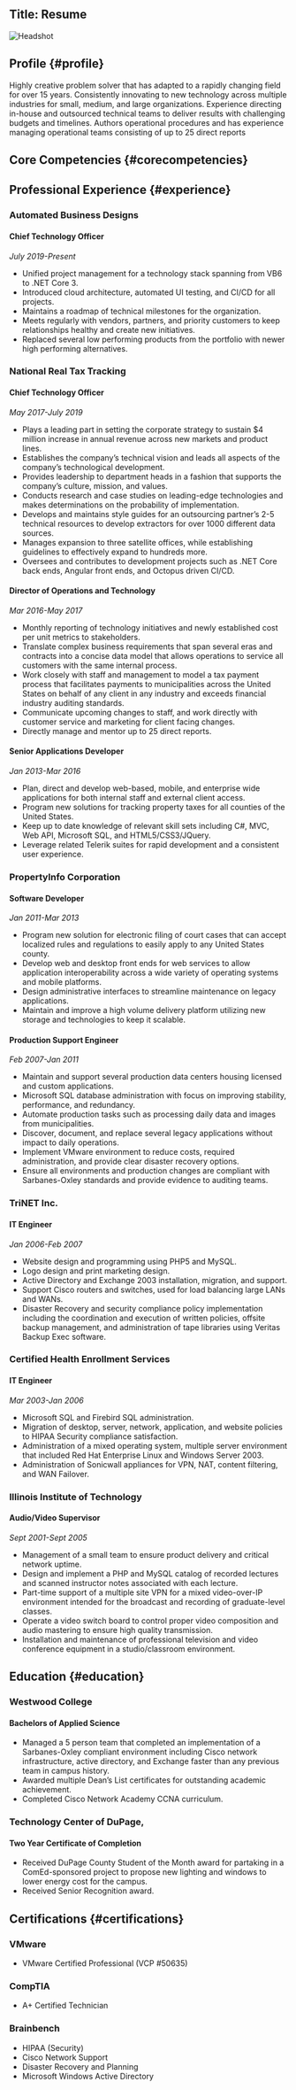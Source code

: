 Title: Resume
---
<img class="img-rounded img-right" src="/assets/img/headshot-192.png" alt="Headshot" title="Headshot">

## Profile {#profile}
<p>
Highly creative problem solver that has adapted to a rapidly changing field for over 15 years.  Consistently innovating to new technology across multiple industries for small, medium, and large organizations. Experience directing in-house and outsourced technical teams to deliver results with challenging budgets and timelines.  Authors operational procedures and has experience managing operational teams consisting of up to 25 direct reports
</p>
<div class="clearfix"></div>

## Core Competencies {#corecompetencies}
<?# Table Class=table HeaderRows=1 ?>
<?*
Hands-on Leadership Executive
"NET Framework & .NET Core" "Career Development" "KPI Authoring"
"RESTful Web Services" "Team Building" "ISO Compliance"
"Azure Architecture" "AGILE Methodology" "Vendor Management"
"Angular 2-9" "Technology Visionary" "Customer Relations"
"Database Administration" "Partner Management" "Stakeholder Engagement"
?>
<?#/ Table ?>

## Professional Experience {#experience}
### Automated Business Designs
#### Chief Technology Officer
*July 2019-Present*

* Unified project management for a technology stack spanning from VB6 to .NET Core 3.
* Introduced cloud architecture, automated UI testing, and CI/CD for all projects.
* Maintains a roadmap of technical milestones for the organization.
* Meets regularly with vendors, partners, and priority customers to keep relationships healthy and create new initiatives.
* Replaced several low performing products from the portfolio with newer high performing alternatives.

### National Real Tax Tracking
#### Chief Technology Officer
*May 2017-July 2019*
* Plays a leading part in setting the corporate strategy to sustain $4 million increase in annual revenue across new markets and product lines.
* Establishes the company’s technical vision and leads all aspects of the company’s technological development.
* Provides leadership to department heads in a fashion that supports the company’s culture, mission, and values.
* Conducts research and case studies on leading-edge technologies and makes determinations on the probability of implementation.
* Develops and maintains style guides for an outsourcing partner’s 2-5 technical resources to develop extractors for over 1000 different data sources.
* Manages expansion to three satellite offices, while establishing guidelines to effectively expand to hundreds more.
* Oversees and contributes to development projects such as .NET Core back ends, Angular front ends, and Octopus driven CI/CD.

#### Director of Operations and Technology
*Mar 2016-May 2017*
* Monthly reporting of technology initiatives and newly established cost per unit metrics to stakeholders. 
* Translate complex business requirements that span several eras and contracts into a concise data model that allows operations to service all customers with the same internal process.
* Work closely with staff and management to model a tax payment process that facilitates payments to municipalities across the United States on behalf of any client in any industry and exceeds financial industry auditing standards. 
* Communicate upcoming changes to staff, and work directly with customer service and marketing for client facing changes. 
* Directly manage and mentor up to 25 direct reports.

#### Senior Applications Developer
*Jan 2013-Mar 2016*
* Plan, direct and develop web-based, mobile, and enterprise wide applications for both internal staff and external client access.
* Program new solutions for tracking property taxes for all counties of the United States.
* Keep up to date knowledge of relevant skill sets including C#, MVC, Web API, Microsoft SQL, and HTML5/CSS3/JQuery.
* Leverage related Telerik suites for rapid development and a consistent user experience.

### PropertyInfo Corporation
#### Software Developer
*Jan 2011-Mar 2013*
* Program new solution for electronic filing of court cases that can accept localized rules and regulations to easily apply to any United States county.
* Develop web and desktop front ends for web services to allow application interoperability across a wide variety of operating systems and mobile platforms.
* Design administrative interfaces to streamline maintenance on legacy applications.
* Maintain and improve a high volume delivery platform utilizing new storage and technologies to keep it scalable.

#### Production Support Engineer
*Feb 2007-Jan 2011*
* Maintain and support several production data centers housing licensed and custom applications.
* Microsoft SQL database administration with focus on improving stability, performance, and redundancy.
* Automate production tasks such as processing daily data and images from municipalities.
* Discover, document, and replace several legacy applications without impact to daily operations.
* Implement VMware environment to reduce costs, required administration, and provide clear disaster recovery options.
* Ensure all environments and production changes are compliant with Sarbanes-Oxley standards and provide evidence to auditing teams.

### TriNET Inc.
#### IT Engineer
*Jan 2006-Feb 2007*
* Website design and programming using PHP5 and MySQL.
* Logo design and print marketing design.
* Active Directory and Exchange 2003 installation, migration, and support.
* Support Cisco routers and switches, used for load balancing large LANs and WANs.
* Disaster Recovery and security compliance policy implementation including the coordination and execution of written policies, offsite backup management, and administration of tape libraries using Veritas Backup Exec software.

### Certified Health Enrollment Services
#### IT Engineer
*Mar 2003-Jan 2006*
* Microsoft SQL and Firebird SQL administration.
* Migration of desktop, server, network, application, and website policies to HIPAA Security compliance satisfaction.
* Administration of a mixed operating system, multiple server environment that included Red Hat Enterprise Linux and Windows Server 2003.
* Administration of Sonicwall appliances for VPN, NAT, content filtering, and WAN Failover.

### Illinois Institute of Technology
#### Audio/Video Supervisor
*Sept 2001-Sept 2005*
* Management of a small team to ensure product delivery and critical network uptime.
* Design and implement a PHP and MySQL catalog of recorded lectures and scanned instructor notes associated with each lecture.
* Part-time support of a multiple site VPN for a mixed video-over-IP environment intended for the broadcast and recording of graduate-level classes.
* Operate a video switch board to control proper video composition and audio mastering to ensure high quality transmission.
* Installation and maintenance of professional television and video conference equipment in a studio/classroom environment. 


## Education {#education}

### Westwood College
#### Bachelors of Applied Science
* Managed a 5 person team that completed an implementation of a Sarbanes-Oxley compliant environment including Cisco network infrastructure, active directory, and Exchange faster than any previous team in campus history.
* Awarded multiple Dean’s List certificates for outstanding academic achievement.
* Completed Cisco Network Academy CCNA curriculum.

### Technology Center of DuPage, 
#### Two Year Certificate of Completion
* Received DuPage County Student of the Month award for partaking in a ComEd-sponsored project to propose new lighting and windows to lower energy cost for the campus.
* Received Senior Recognition award.


## Certifications {#certifications}
### VMware
* VMware Certified Professional (VCP #50635)
### CompTIA
* A+ Certified Technician
### Brainbench
* HIPAA (Security)
* Cisco Network Support
* Disaster Recovery and Planning
* Microsoft Windows Active Directory